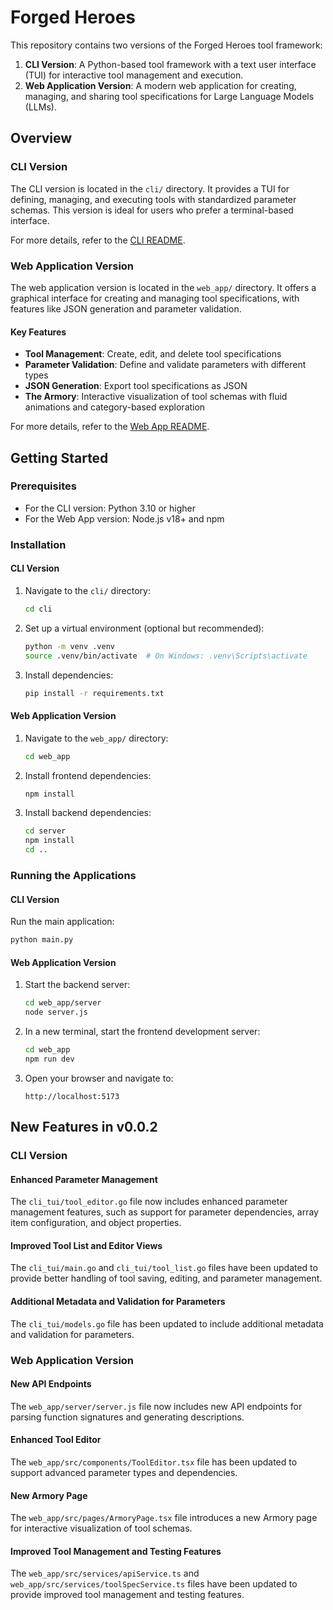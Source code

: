 # Forged Heroes

This repository contains two versions of the Forged Heroes tool framework:

1. **CLI Version**: A Python-based tool framework with a text user interface (TUI) for interactive tool management and execution.
2. **Web Application Version**: A modern web application for creating, managing, and sharing tool specifications for Large Language Models (LLMs).

## Overview

### CLI Version

The CLI version is located in the `cli/` directory. It provides a TUI for defining, managing, and executing tools with standardized parameter schemas. This version is ideal for users who prefer a terminal-based interface.

For more details, refer to the [CLI README](./cli/README.md).

### Web Application Version

The web application version is located in the `web_app/` directory. It offers a graphical interface for creating and managing tool specifications, with features like JSON generation and parameter validation.

#### Key Features

- **Tool Management**: Create, edit, and delete tool specifications
- **Parameter Validation**: Define and validate parameters with different types
- **JSON Generation**: Export tool specifications as JSON
- **The Armory**: Interactive visualization of tool schemas with fluid animations and category-based exploration

For more details, refer to the [Web App README](./web_app/README.md).

## Getting Started

### Prerequisites

- For the CLI version: Python 3.10 or higher
- For the Web App version: Node.js v18+ and npm

### Installation

#### CLI Version

1. Navigate to the `cli/` directory:

   ```bash
   cd cli
   ```

2. Set up a virtual environment (optional but recommended):

   ```bash
   python -m venv .venv
   source .venv/bin/activate  # On Windows: .venv\Scripts\activate
   ```

3. Install dependencies:

   ```bash
   pip install -r requirements.txt
   ```

#### Web Application Version

1. Navigate to the `web_app/` directory:

   ```bash
   cd web_app
   ```

2. Install frontend dependencies:

   ```bash
   npm install
   ```

3. Install backend dependencies:

   ```bash
   cd server
   npm install
   cd ..
   ```

### Running the Applications

#### CLI Version

Run the main application:

```bash
python main.py
```

#### Web Application Version

1. Start the backend server:

   ```bash
   cd web_app/server
   node server.js
   ```

2. In a new terminal, start the frontend development server:

   ```bash
   cd web_app
   npm run dev
   ```

3. Open your browser and navigate to:

   ```
   http://localhost:5173
   ```

## New Features in v0.0.2

### CLI Version

#### Enhanced Parameter Management

The `cli_tui/tool_editor.go` file now includes enhanced parameter management features, such as support for parameter dependencies, array item configuration, and object properties.

#### Improved Tool List and Editor Views

The `cli_tui/main.go` and `cli_tui/tool_list.go` files have been updated to provide better handling of tool saving, editing, and parameter management.

#### Additional Metadata and Validation for Parameters

The `cli_tui/models.go` file has been updated to include additional metadata and validation for parameters.

### Web Application Version

#### New API Endpoints

The `web_app/server/server.js` file now includes new API endpoints for parsing function signatures and generating descriptions.

#### Enhanced Tool Editor

The `web_app/src/components/ToolEditor.tsx` file has been updated to support advanced parameter types and dependencies.

#### New Armory Page

The `web_app/src/pages/ArmoryPage.tsx` file introduces a new Armory page for interactive visualization of tool schemas.

#### Improved Tool Management and Testing Features

The `web_app/src/services/apiService.ts` and `web_app/src/services/toolSpecService.ts` files have been updated to provide improved tool management and testing features.
